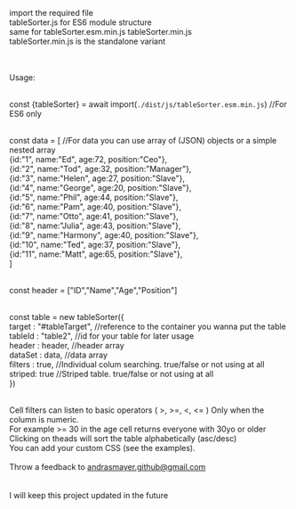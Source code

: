 import the required file<br>
tableSorter.js for ES6 module structure<br>
same for tableSorter.esm.min.js
tableSorter.min.js<br>
tableSorter.min.js is the standalone variant<br><br><br>




Usage:<br><br>

const {tableSorter} = await import(`./dist/js/tableSorter.esm.min.js`) //For ES6 only<br><br>
        
const data = [                                          //For data you can use array of (JSON) objects or a simple nested array<br>
    {id:"1", name:"Ed", age:72, position:"Ceo"},<br>
    {id:"2", name:"Tod", age:32, position:"Manager"},<br>
    {id:"3", name:"Helen", age:27, position:"Slave"},<br>
    {id:"4", name:"George", age:20, position:"Slave"},<br>
    {id:"5", name:"Phil", age:44, position:"Slave"},<br>
    {id:"6", name:"Pam", age:40, position:"Slave"},<br>
    {id:"7", name:"Otto", age:41, position:"Slave"},<br>
    {id:"8", name:"Julia", age:43, position:"Slave"},<br>
    {id:"9", name:"Harmony", age:40, position:"Slave"},<br>
    {id:"10", name:"Ted", age:37, position:"Slave"},<br>
    {id:"11", name:"Matt", age:65, position:"Slave"},<br>
    ]<br><br>

const header = ["ID","Name","Age","Position"]<br><br>

const table = new tableSorter({<br>
    target : "#tableTarget",    //reference to the container you wanna put the table<br>
    tableId : "table2",         //id for your table for later usage<br>
    header : header,            //header array<br>
    dataSet : data,             //data array <br>
    filters : true,             //Individual colum searching. true/false or not using at all<br>
    striped: true               //Striped table. true/false or not using at all<br>
})<br><br>


Cell filters can listen to basic operators ( >, >=, <, <= ) Only when the column is numeric.<br>
For example >= 30 in the age cell returns everyone with 30yo or older<br>
Clicking on theads will sort the table alphabetically (asc/desc)<br>
You can add your custom CSS (see the examples).<br><br>
Throw a feedback to andrasmayer.github@gmail.com<br><br><br>
I will keep this project updated in the future
